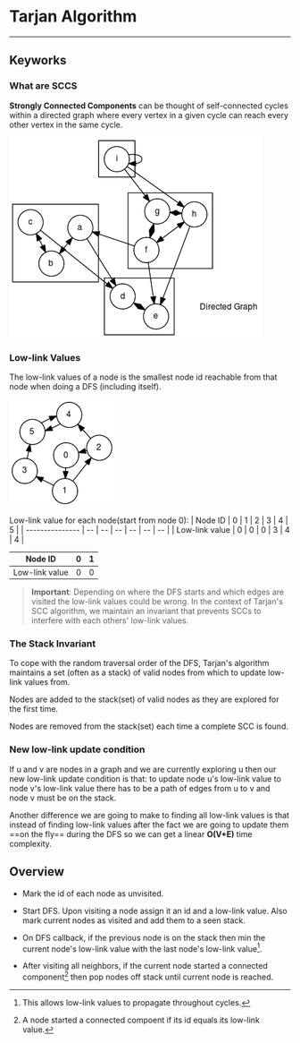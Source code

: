 #  Tarjan Algorithm
  
  
***
  
##  Keyworks
  
  
###  What are SCCS
  
  
**Strongly Connected Components** can be thought of self-connected cycles within a directed graph where every vertex in a given cycle can reach every other vertex in the same cycle.
  

![](../assets/fd126763de1bc63208bac44979efdd8f0.png?0.004513725473391572)  
  
###  Low-link Values
  
  
The low-link values of a node is the smallest node id reachable from that node when doing a DFS (including itself).
  

![](../assets/fd126763de1bc63208bac44979efdd8f1.png?0.924936541171933)  
  
Low-link value for each node(start from node 0):
| Node ID         | 0  | 1  | 2  | 3  | 4  | 5  |
| --------------- | -- | -- | -- | -- | -- | -- |
| Low-link value  | 0  | 0  | 0  | 3  | 4  | 4  |

| Node ID  | 0 | 1 |
| ------------- | ------------- | ------------- |
| Low-link value  | 0  | 0 |

  
>**Important**: Depending on where the DFS starts and which edges are visited the low-link values could be wrong. In the context of Tarjan's SCC algorithm, we maintain an invariant that prevents SCCs to interfere with each others' low-link values.
  
###  The Stack Invariant
  
  
To cope with the random traversal order of the DFS, Tarjan's algorithm maintains a set (often as a stack) of valid nodes from which to update low-link values from.
  
Nodes are added to the stack(set) of valid nodes as they are explored for the first time.
  
Nodes are removed from the stack(set) each time a complete SCC is found. 
  
###  New low-link update condition
  
  
If u and v are nodes in a graph and we are currently exploring u then our new low-link update condition is that: to update node u's low-link value to node v's low-link value there has to be a path of edges from u to v and node v must be on the stack.
  
Another difference we are going to make to finding all low-link values is that instead of finding low-link values after the fact we are going to update them ==on the fly== during the DFS so we can get a linear **O(V+E)** time complexity.
  
##  Overview
  
  
- Mark the id of each node as unvisited.
  
- Start DFS. Upon visiting a node assign it an id and a low-link value. Also mark current nodes as visited and add them to a seen stack.
  
- On DFS callback, if the previous node is on the stack then min the current node's low-link value with the last node's low-link value[^1].
  
- After visiting all neighbors, if the current node started a connected component[^2] then pop nodes off stack until current node is reached.
  
[^1]: This allows low-link values to propagate throughout cycles.
[^2]: A node started a connected compoent if its id equals its low-link value.
  
  
